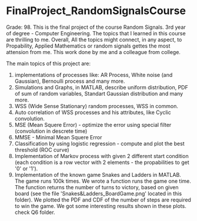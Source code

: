 # FinalProject_RandomSignalsCourse
Grade: 98.
This is the final project of the course Random Signals. 3rd year of degree - Computer Engineering.
The topics that I learned in this course are thrilling to me.
Overall, All the topics might connect, in any aspect, to Propability, Applied Mathematics or random signals gettes the most attension from me. 
This work done by me and a colleague from college.

The main topics of this project are:
1) implementations of processes like: AR Process, White noise (and Gaussian), Bernoulli process and many more.
2) Simulations and Graphs, in MATLAB, describe uniform distribution, PDF of sum of random variables, Standart Gaussian distribution and many more.
3) WSS (Wide Sense Stationary) random processes, WSS in common.
4) Auto correlation of WSS processes and his attributes, like Cyclic convolution.
5) MSE (Mean Squere Error) - optimize the error using special filter (convolution in descrete time)
6) MMSE - Minimal Mean Squere Error
7) Classification by using logistic regression - compute and plot the best threshold (ROC curve)
8) Implementation of Markov process with given 2 different start condition (each condition is a row vector with 2 elements - the propabilities to get '0' or '1').
9) Implementation of the known game Snakes and Ladders in MATLAB. The game runs 100k times. We wrote a function runs the game one time. The function returns the number of turns to victory, based on given board (see the file 'Snakes&Ladders_BoardGame.png' located in this folder). We plotted the PDF and CDF of the number of steps are required to win the game. We got some interesting results shown in these plots. check Q6 folder.
